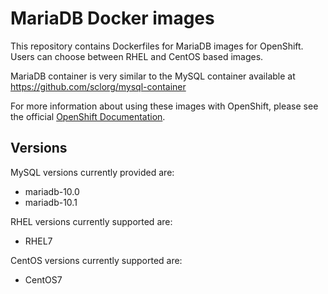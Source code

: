 MariaDB Docker images
=====================

This repository contains Dockerfiles for MariaDB images for OpenShift.
Users can choose between RHEL and CentOS based images.

MariaDB container is very similar to the MySQL container available at
https://github.com/sclorg/mysql-container

For more information about using these images with OpenShift, please see the
official [OpenShift Documentation](https://docs.openshift.org/latest/using_images/db_images/mysql.html).


Versions
---------------
MySQL versions currently provided are:
* mariadb-10.0
* mariadb-10.1

RHEL versions currently supported are:
* RHEL7

CentOS versions currently supported are:
* CentOS7
